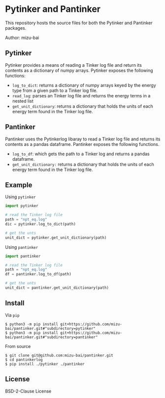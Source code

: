 # Pytinker and Pantinker

This repository hosts the source files for both the Pytinker and Pantinker packages.

Author: mizu-bai

## Pytinker

Pytinker provides a means of reading a Tinker log file and return its contents as a dictionary of numpy arrays. Pytinker exposes the following functions:

- `log_to_dict`: returns a dictionary of numpy arrays keyed by the energy type from a given path to a Tinker log file.
- `read_log`: parses an Tinker log file and returns the energy terms in a nested list
- `get_unit_dictionary`: returns a dictionary that holds the units of each energy term found in the Tinker log file.

## Pantinker

Pantinker uses the Pytinkerlog libaray to read a Tinker log file and returns its contents as a pandas dataframe. Pantinker exposes the following functions.

- `log_to_df`: which gets the path to a Tinker log and returns a pandas dataframe.
- `get_unit_dictionary:` returns a dictionary that holds the units of each energy term found in the Tinker log file.

## Example

Using `pytinker`

```python
import pytinker

# read the Tinker log file
path = "npt_eq.log"
dic = pytinker.log_to_dict(path)

# get the unts
unit_dict = pytinker.get_unit_dictionary(path)
```

Using `pantinker`

```python
import pantinker

# read the Tinker log file
path = "npt_eq.log"
df = pantinker.log_to_df(path)

# get the unts
unit_dict = pantinker.get_unit_dictionary(path)
```

## Install

Via `pip`

```shell
$ python3 -m pip install git+https://github.com/mizu-bai/pantinker.git#"subdirectory=pytinker"
$ python3 -m pip install git+https://github.com/mizu-bai/pantinker.git#"subdirectory=pantinker"
```

From source

```shell
$ git clone git@github.com:mizu-bai/pantinker.git
$ cd pantinkerlog
$ pip install ./pytinker ./pantinker
```

## License

BSD-2-Clause License
